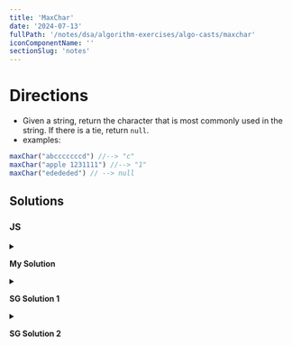 ```yaml
---
title: 'MaxChar'
date: '2024-07-13'
fullPath: '/notes/dsa/algorithm-exercises/algo-casts/maxchar'
iconComponentName: ''
sectionSlug: 'notes'
---
```


# Directions

- Given a string, return the character that is most commonly used in the string. If there is a tie, return `null`.
- examples:
```js
maxChar("abcccccccd") //--> "c"
maxChar("apple 1231111") //--> "1"
maxChar("edededed") // --> null
```

## Solutions

### JS

<details>

<summary>

**My Solution**

</summary>

```javascript
function maxChar(str) {
    const charMap = {};
    let result;
    let hasTie = false;

    for (const char of str) {
        charMap[char] = charMap[char] + 1 || 1;

        if (!result) {
            result = char;
            continue;
        }

        if (charMap[char] > charMap[result] || char === result) {
            result = char;
            hasTie = false;
        } else if (char !== result && charMap[char] === charMap[result]) {
            hasTie = true;
        }
    }

    return hasTie ? -1 : result;
}

```

</details>

<details>

<summary>

**SG Solution 1**

</summary>

```javascript
function maxChar(str) {
    const chars = {};
    let count = 0;
    let favChar = '';

    for (let char of str) {
        chars[char] = chars[char] + 1 || 1;
    }

    Object.keys(chars).forEach((key) => {
        if (chars[key] > count) {
            count = chars[key];
            farChar = key;
        }
    });

    return favChar;
}
```

</details>

<details>

<summary>

**SG Solution 2**

</summary>

```javascript
function maxChar(str) {
    const charMap = {};
    let max = 0;
    let maxChar = '';

    for (let char of str) {
        if (charMap[char]) {
            charMap[char]++;
        } else {
            charMap[char] = 1;
        }
    }

    for (let [char, count] of Object.entries(charMap)) {
        if (charMap[char] > max) {
            max = charMap[char];
            maxChar = char;
        }
    }

    return maxChar;
}
```

</details>

